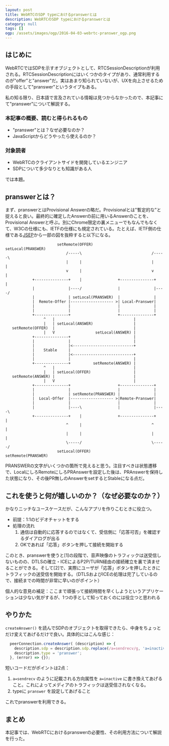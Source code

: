 ```yaml
---
layout: post
title: WebRTCのSDP typeにおけるpranswerとは
description: WebRTCのSDP typeにおけるpranswerとは
category: null
tags: []
ogp: /assets/images/ogp/2016-04-03-webrtc-pranswer_ogp.png
---
```


## はじめに

WebRTCではSDPを示すオブジェクトとして、RTCSessionDescriptionが利用される。RTCSessionDescriptionにはいくつかのタイプがあり、通常利用するのが"offer"と"answer"だ。実はあまり知られていないが、UXを向上させるための手段として"pranswer"というタイプもある。

私の知る限り、日本語で言及されている情報は見つからなかったので、本記事にて"pranswer"について解説する。

### 本記事の概要、読むと得られるもの

- "pranswer"とは？なぜ必要なのか？
- JavaScriptからどうやったら使えるのか？

### 対象読者

- WebRTCのクライアントサイドを開発しているエンジニア
- SDPについて多少なりとも知識がある人

では本題。

<script async src="//pagead2.googlesyndication.com/pagead/js/adsbygoogle.js"></script>
<!-- iwashico_middle -->
<ins class="adsbygoogle"
     style="display:block"
     data-ad-client="ca-pub-4737755123993145"
     data-ad-slot="6593095118"
     data-ad-format="auto"></ins>
<script>
(adsbygoogle = window.adsbygoogle || []).push({});
</script>

## pranswerとは？

まず、pranswerとはProvisional Answerの略だ。Provisionalとは"暫定的な"と捉えると良い。最終的に確定したAnswerの前に用いるAnswerのことを、Provisional Answerと呼ぶ。別にChrome限定の裏メニューでもなんでもなくて、W3Cの仕様にも、IETFの仕様にも規定されている。たとえば、IETF側の仕様である[JSEP](http://tools.ietf.org/html/draft-ietf-rtcweb-jsep-14)から一部の図を抜粋すると以下になる。

```
                       setRemote(OFFER)               setLocal(PRANSWER)
                           /-----\                               /-----\
                           |     |                               |     |
                           v     |                               v     |
            +---------------+    |                +---------------+    |
            |               |----/                |               |----/
            |               | setLocal(PRANSWER)  |               |
            |  Remote-Offer |------------------- >| Local-Pranswer|
            |               |                     |               |
            |               |                     |               |
            +---------------+                     +---------------+
                 ^   |                                   |
                 |   | setLocal(ANSWER)                  |
   setRemote(OFFER)  |                                   |
                 |   V                  setLocal(ANSWER) |
            +---------------+                            |
            |               |                            |
            |               |<---------------------------+
            |    Stable     |
            |               |<---------------------------+
            |               |                            |
            +---------------+          setRemote(ANSWER) |
                 ^   |                                   |
                 |   | setLocal(OFFER)                   |
   setRemote(ANSWER) |                                   |
                 |   V                                   |
            +---------------+                     +---------------+
            |               |                     |               |
            |               | setRemote(PRANSWER) |               |
            |  Local-Offer  |------------------- >|Remote-Pranswer|
            |               |                     |               |
            |               |----\                |               |----\
            +---------------+    |                +---------------+    |
                           ^     |                               ^     |
                           |     |                               |     |
                           \-----/                               \-----/
                       setLocal(OFFER)               setRemote(PRANSWER)
```

PRANSWERの文字がいくつかの箇所で見えると思う。注目すべきは状態遷移で、LocalにしろRemoteにしろPRAnswerを設定した後は、PRAnswerを保持した状態になり、その後PR無しのAnswerをsetするとStableになる点だ。

## これを使うと何が嬉しいのか？（なぜ必要なのか？）

かなりニッチなユースケースだが、こんなアプリを作りこむときに役立つ。

- 前提：1:1のビデオチャットをする
- 処理の流れ
  1. 通信は自動的に応答するのではなくて、受信側に「応答可否」を確認するダイアログが出る
  2. OKであれば「応答」ボタンを押して接続を開始する

このとき、pranswerを使うと[1]の段階で、音声映像のトラフィックは送受信しないものの、DTLSの確立・ICEによるP2P/TURN経由の接続確立を裏で済ませることができる。そして[2]で、実際にユーザが「応答」ボタンを押したときにトラフィックの送受信を開始する。（DTLSおよびICEの処理は完了しているので、接続までの時間が非常に早いのがポイント）

個人的な意見の補足：ここまで頑張って接続時間を早くしようというアプリケーションは少ない気がするが、1つの手として知っておくのには役立つと思われる

## やりかた

`createAnswer()` を読んでSDPのオブジェク卜を取得できたら、中身をちょっとだけ変えてあげるだけで良い。具体的にはこんな感じ：

```js
  peerConnection.createAnswer( (description) => {
    description.sdp = description.sdp.replace(/a=sendrecv/g, 'a=inactive');
    description.type = 'pranswer';
  }, (error) => {});
```

短いコードだがポイントは2点：

1. `a=sendrecv` のように記載される方向属性を `a=inactive` に書き換えてあげること。これによってメディアのトラフィックは送受信されなくなる。
2. typeに `pranswer` を設定してあげること

これでpranswerを利用できる。

## まとめ

本記事では、WebRTCにおけるpranswerの必要性、その利用方法について解説を行った。
